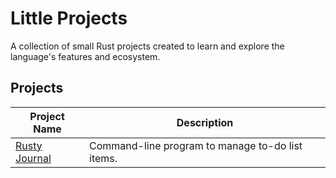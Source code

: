 # Little Projects

A collection of small Rust projects created to learn and explore the language's features and ecosystem.

## Projects

| Project Name                                 | Description                                      |
|---------------------------------------------|--------------------------------------------------|
| [Rusty Journal](rusty-journal)     | Command-line program to manage to-do list items.|
